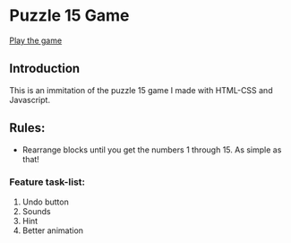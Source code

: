# Puzzle 15 Game

[Play the game](https://cometbroom.github.io/15Puzzle-Game/src)

## Introduction

This is an immitation of the puzzle 15 game I made with HTML-CSS and Javascript.

## Rules:

-   Rearrange blocks until you get the numbers 1 through 15. As simple as that!

### Feature task-list:

1. Undo button
2. Sounds
3. Hint
4. Better animation
